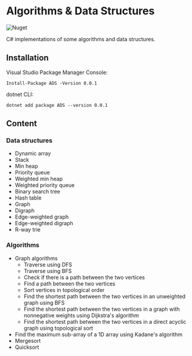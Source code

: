 # Algorithms & Data Structures

![Nuget](https://img.shields.io/nuget/v/ADS.svg)

C# implementations of some algorithms and data structures.


## Installation

Visual Studio Package Manager Console:

```
Install-Package ADS -Version 0.0.1
```

dotnet CLI:

```
dotnet add package ADS --version 0.0.1
```

## Content

### Data structures

* Dynamic array
* Stack
* Min heap
* Priority queue
* Weighted min heap
* Weighted priority queue
* Binary search tree
* Hash table
* Graph
* Digraph
* Edge-weighted graph
* Edge-weighted digraph
* R-way trie

### Algorithms

* Graph algorithms
  * Traverse using DFS
  * Traverse using BFS
  * Check if there is a path between the two vertices
  * Find a path between the two vertices
  * Sort vertices in topological order
  * Find the shortest path between the two vertices in an unweighted graph using BFS
  * Find the shortest path between the two vertices in a graph with nonnegative weights using Dijkstra's algorithm
  * Find the shortest path between the two vertices in a direct acyclic graph using topological sort
* Find the maximum sub-array of a 1D array using Kadane's algorithm
* Mergesort
* Quicksort
